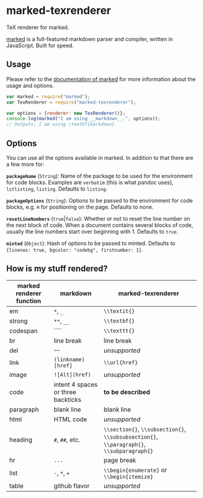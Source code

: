marked-texrenderer
==================

TeX renderer for marked.

[marked](https://github.com/chjj/marked) is a full-featured markdown parser 
and compiler, written in JavaScript. Built for speed.


Usage
-----

Please refer to the [documentation of marked](https://github.com/chjj/marked) 
for more information about the usage and options.

```javascript
var marked = require("marked");
var TexRenderer = require("marked-texrenderer");

var options = {renderer: new TexRenderer()};
console.log(marked("I am using __markdown__.", options));
// Outputs: I am using \textbf{markdown}.
```


Options
-------

You can use all the options available in marked. In addition to that there are 
a few more for:

__`packageName`__ (`String`): Name of the package to be used for the 
environment for code blocks. Examples are `verbatim` (this is what pandoc 
uses), `lstlisting`, `listing`. Defaults to `listing`.

__`packageOptions`__ (`String`): Options to be passed to the environment for 
code blocks, e.g. `H` for positioning on the page. Defaults to none.

__`resetLineNumbers`__ (`true`|`false`): Whether or not to reset the line 
number on the next block of code. When a document contains several blocks of 
code, usually the line numbers start over beginning with 1. Defaults to `true`.

__`minted`__ (`Object`): Hash of options to be passed to minted. Defaults to 
`{linenos: true, bgcolor: "codebg", firstnumber: 1}`.


How is my stuff rendered?
-------------------------

marked renderer function | markdown                  | marked-texrenderer
----------|---------------------------|--------------------
em        | `*`, `_`                  | `\\textit{}`
strong    | `**`, `__`                | `\\textbf{}`
codespan  | ````                      | `\\texttt{}`
br        | line break                | line break
del       | `~~`                      | *unsupported*
link      | `(linkname)[href]`        | `\\url{href}`
image     | `![Alt](href)`            | *unsupported*
code      | intent 4 spaces or three backticks  | **to be described**
paragraph | blank line                | blank line
html      | HTML code                 | *unsupported*
heading   | `#`, `##`, etc.           | `\\section{}`, `\\subsection{}`, `\\subsubsection{}`, `\\paragraph{}`, `\\subparagraph{}`
hr        | `...`                     | page break
list      | `-`, `*`, `+`             | `\\begin{enumerate}` or `\\begin{itemize}`
table     | github flavor             | *unsupported*
